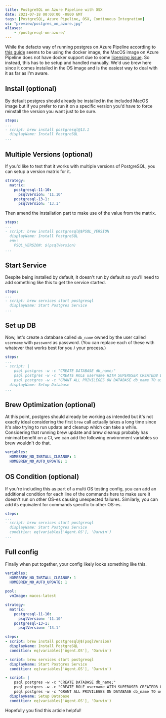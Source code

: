```yaml
---
title: PostgreSQL on Azure Pipeline with OSX
date: 2021-07-18 00:00:00 -0800 GMT
tags: [PostgreSQL, Azure Pipeline, OSX, Continuous Integration]
ss: "preview/postgres_on_azure.jpg"
aliases:
    - /postgresql-on-azure/
---
```


While the defacto way of running postgres on Azure Pipeline according to [this guide](https://devblogs.microsoft.com/devops/using-containerized-services-in-your-pipeline/) seems to be using the docker image, the MacOS image on Azure Pipeline does not have docker support due to some [licensing issue](https://github.com/actions/virtual-environments/issues/2150). So instead, this has to be setup and handled manually. We'd use brew here since it comes installed in the OS image and is the easiest way to deal with it as far as I'm aware. 

## Install (optional) 

By default postgres should already be installed in the included MacOS image but if you prefer to run it on a specific version you'd have to force reinstall the version you want just to be sure.

```yaml
steps:
...
- script: brew install postgresql@13.1
  displayName: Install PostgreSQL
...
```

## Multiple Versions (optional) 

If you'd like to test that it works with multiple versions of PostgreSQL, you can setup a version matrix for it. 

```yaml
strategy:
  matrix:
    postgresql-11-10:
      psqlVersion: '11.10'
    postgresql-13-1:
      psqlVersion: '13.1'
```

Then amend the installation part to make use of the value from the matrix. 

```yaml
steps:
...
- script: brew install postgresql@$PSQL_VERSION
  displayName: Install PostgreSQL
  env:
    PSQL_VERSION: $(psqlVersion)
...
```

## Start Service

Despite being installed by default, it doesn't run by default so you'll need to add something like this to get the service started. 

```yaml
steps:
...
- script: brew services start postgresql
  displayName: Start Postgres Service
...
```

## Set up DB

Now, let's create a database called `db_name` owned by the user called `username` with `password` as password. (You can replace each of these with whatever that works best for you / your process.) 

```yaml
steps:
...
- script: |
    psql postgres -w -c "CREATE DATABASE db_name;"
    psql postgres -w -c "CREATE ROLE username WITH SUPERUSER CREATEDB LOGIN ENCRYPTED PASSWORD 'password';"
    psql postgres -w -c "GRANT ALL PRIVILEGES ON DATABASE db_name TO username;"
  displayName: Setup Database
...
```

## Brew Optimization (optional)

At this point, postgres should already be working as intended but it's not exactly ideal considering the first `brew` call actually takes a long time since it's also trying to run update and cleanup which can take a while. Considering that running brew update and brew cleanup probably has minimal benefit on a CI, we can add the following environment variables so brew wouldn't do that.

```yaml
variables:
  HOMEBREW_NO_INSTALL_CLEANUP: 1
  HOMEBREW_NO_AUTO_UPDATE: 1
```

## OS Condition (optional)

If you're including this as part of a multi OS testing config, you can add an additional condition for each line of the commands here to make sure it doesn't run on other OS-es causing unexpected failures. Similarly, you can add its equivalent for commands specific to other OS-es. 

```yaml
steps:
...
- script: brew services start postgresql
  displayName: Start Postgres Service
  condition: eq(variables['Agent.OS'], 'Darwin')
...
```

## Full config

Finally when put together, your config likely looks something like this.

```yaml
variables:
  HOMEBREW_NO_INSTALL_CLEANUP: 1
  HOMEBREW_NO_AUTO_UPDATE: 1

pool:
  vmImage: macos-latest

strategy:
  matrix:
    postgresql-11-10:
      psqlVersion: '11.10'
    postgresql-13-1:
      psqlVersion: '13.1'

steps:
- script: brew install postgresql@$(psqlVersion)
  displayName: Install PostgreSQL
  condition: eq(variables['Agent.OS'], 'Darwin')

- script: brew services start postgresql
  displayName: Start Postgres Service
  condition: eq(variables['Agent.OS'], 'Darwin')

- script: |
    psql postgres -w -c "CREATE DATABASE db_name;"
    psql postgres -w -c "CREATE ROLE username WITH SUPERUSER CREATEDB LOGIN ENCRYPTED PASSWORD 'password';"
    psql postgres -w -c "GRANT ALL PRIVILEGES ON DATABASE db_name TO username;"
  displayName: Setup Database
  condition: eq(variables['Agent.OS'], 'Darwin')
```

Hopefully you find this article helpful!
